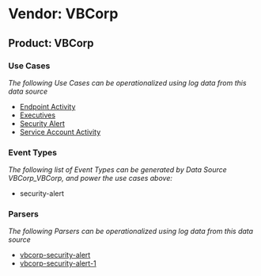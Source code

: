 Vendor: VBCorp
==============
Product: VBCorp
---------------

### Use Cases

_The following Use Cases can be operationalized using log data from this data source_

* [Endpoint Activity](../UseCases/usecase_endpoint_activity.md)
* [Executives](../UseCases/usecase_executives.md)
* [Security Alert](../UseCases/usecase_security_alert.md)
* [Service Account Activity](../UseCases/usecase_service_account_activity.md)


### Event Types

_The following list of Event Types can be generated by Data Source VBCorp_VBCorp, and power the use cases above:_

- security-alert


### Parsers

_The following Parsers can be operationalized using log data from this data source_

* [vbcorp-security-alert](../Parsers/parserContent_vbcorp-security-alert.md)
* [vbcorp-security-alert-1](../Parsers/parserContent_vbcorp-security-alert-1.md)
